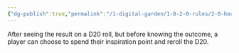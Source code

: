 ```yaml
---
{"dg-publish":true,"permalink":"/1-digital-garden/1-0-2-0-rules/2-0-house-rules/02-04-inspiration-permits-reroll/"}
---
```


After seeing the result on a D20 roll, but before knowing the outcome, a player can choose to spend their inspiration point and reroll the D20.